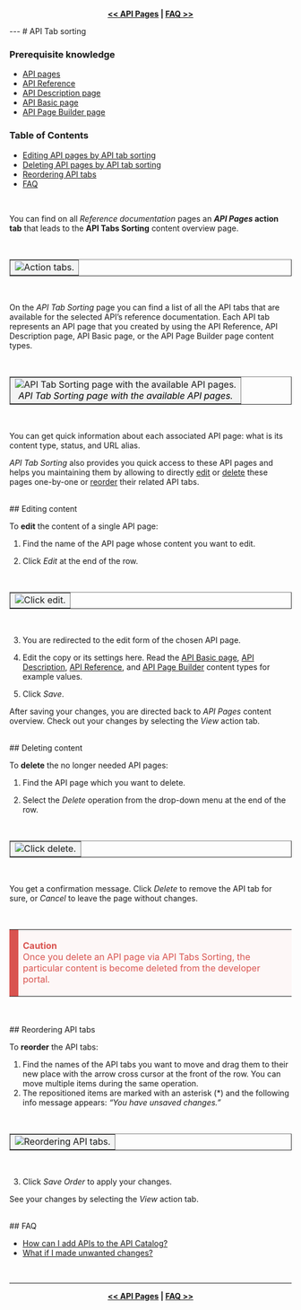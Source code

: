 <!-- NAVIGATOR -->
<p align="center"><strong><a href="/admin/guides/api-documentation/api-pages"
alt="API Pages" target="_self"><< API Pages</a> |
<a href="/admin/guides/faq/faq"
alt="faq" target="_self">FAQ >></a></strong></p>
---
# API Tab sorting
</br>

### Prerequisite knowledge

- [API pages](/admin/guides/api-documentation/api-pages)
- [API Reference](/admin/guides/api-documentation/api-reference)
- [API Description page](/admin/guides/api-documentation/api-description)
- [API Basic page](/admin/guides/api-documentation/api-basic-page)
- [API Page Builder page](/admin/guides/api-documentation/api-page-builder)

### Table of Contents

- [Editing API pages by API tab sorting](#edit-from-api-sorting)
- [Deleting API pages by API tab sorting](#delete-api-sorting)
- [Reordering API tabs](#reorder-api-tabs)
- [FAQ](#faq)

</br>

You can find on all _Reference documentation_ pages an **_API Pages_ action tab** that leads to the **API Tabs Sorting**
content overview page.

<!-- IMAGE -->
</br>
<table align="center" border="1">
	<tbody>
		<tr>
			<td bgcolor="#f3f4f4" align="center"><img align="center" alt="Action tabs."
            src="@guide_path/assets/action_tabs.png" max-width="800">
		</tr>
	</tbody>
</table>
</br>

On the _API Tab Sorting_ page you can find a list of all the API tabs that are available for the selected API’s
reference documentation. Each API tab represents an API page that you created by using the API Reference,
API Description page, API Basic page, or the API Page Builder page content types.

<!-- IMAGE -->
</br>
<table align="center" border="1">
	<tbody>
		<tr>
			<td bgcolor="#f3f4f4" align="center"><img align="center" alt="API Tab Sorting page with the available API pages."
            src="@guide_path/assets/api_tab_sorting.png" max-width="800">
            <div align="center"><em><font color="black">API Tab Sorting page with the available API pages.</em></font></div></td>
		</tr>
	</tbody>
</table>
</br>

You can get quick information about each associated API page: what is its content type, status, and URL alias.

_API Tab Sorting_ also provides you quick access to these API pages and helps you maintaining them by allowing to
directly [edit](#edit-from-api-sorting) or [delete](#delete-api-sorting) these pages one-by-one or [reorder](#reorder-api-tabs)
their related API tabs.

</br>
## <a id="edit-from-api-sorting"></a>Editing content
</br>

To **edit** the content of a single API page:

1. Find the name of the API page whose content you want to edit.

2. Click _Edit_ at the end of the row.

<!-- IMAGE -->
</br>
<table align="center" border="1">
	<tbody>
		<tr>
			<td bgcolor="#f3f4f4" align="center"><img align="center" alt="Click edit."
            src="@guide_path/assets/api_tabs_edit.png" max-width="800">
		</tr>
	</tbody>
</table>
</br>

3. You are redirected to the edit form of the chosen API page.

4. Edit the copy or its settings here. Read the [API Basic page](/admin/guides/api-documentation/api-basic-page),
   [API Description](/admin/guides/api-documentation/api-description),
   [API Reference](/admin/guides/api-documentation/api-reference), and
   [API Page Builder](/admin/guides/api-documentation/api-page-builder) content types for example values.

5. Click _Save_.

After saving your changes, you are directed back to _API Pages_ content overview. Check out your changes by selecting
the _View_ action tab.

</br>
## <a id="delete-api-sorting"></a>Deleting content
</br>

To **delete** the no longer needed API pages:

1. Find the API page which you want to delete.

2. Select the _Delete_ operation from the drop-down menu at the end of the row.

<!-- IMAGE -->
</br>
<table align="center" border="1">
	<tbody>
		<tr>
			<td bgcolor="#f3f4f4" align="center"><img align="center" alt="Click delete."
            src="@guide_path/assets/api_tabs_delete.png" max-width="800">
		</tr>
	</tbody>
</table>
</br>

You get a confirmation message. Click _Delete_ to remove the API tab for sure, or _Cancel_ to
leave the page without changes.

<!-- WARNING (RED) NOTIFICATION -->
</br>
<table border="0" cellpadding="8" cellspacing="5" style="width: 100%">
	<tbody>
		<tr bgcolor="#fdf7f7">
			<td bgcolor="#d9534f" style="width: 1px"></td>
			<td width="100%"><p><font color="#d9534f"><strong>Caution</strong></font>
            </br><font color="#d9534f">Once you delete an API page via API Tabs Sorting, the particular content is
            become deleted from the developer portal.</font></p>
			</td>
		</tr>
	</tbody>
</table>
</br>

</br>
## <a id="reorder-api-tabs"></a>Reordering API tabs
</br>

To **reorder** the API tabs:

1. Find the names of the API tabs you want to move and drag them to their new place with
   the arrow cross cursor at the front of the row. You can move multiple items during the same operation.
2. The repositioned items are marked with an asterisk (*) and the following info message appears:
   _“You have unsaved changes.”_

<!-- IMAGE -->
</br>
<table align="center" border="1">
	<tbody>
		<tr>
			<td bgcolor="#f3f4f4" align="center"><img align="center" alt="Reordering API tabs."
            src="@guide_path/assets/api_tabs_reorder.png" max-width="800">
		</tr>
	</tbody>
</table>
</br>

3. Click _Save Order_ to apply your changes.

See your changes by selecting the _View_ action tab.

</br>
## <a id="faq"></a>FAQ
</br>

- [How can I add APIs to the API Catalog?](/admin/guides/faq/faq#faq-add-api-to-catalog)
- [What if I made unwanted changes?](/admin/guides/faq/faq#faq-revision)

</br>

---
<!-- NAVIGATOR -->
<p align="center"><strong><a href="/admin/guides/api-documentation/api-pages"
alt="API Pages" target="_self"><< API Pages</a> |
<a href="/admin/guides/faq/faq"
alt="FAQ" target="_self">FAQ >></a></strong></p>